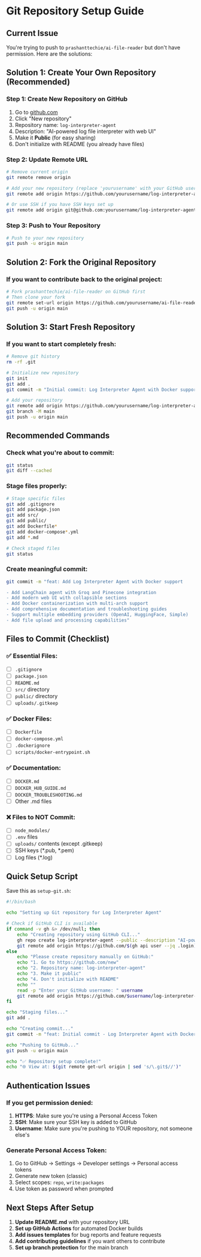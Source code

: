 # Git Repository Setup Guide

## Current Issue
You're trying to push to `prashanttechie/ai-file-reader` but don't have permission. Here are the solutions:

## Solution 1: Create Your Own Repository (Recommended)

### Step 1: Create New Repository on GitHub
1. Go to [github.com](https://github.com)
2. Click "New repository"
3. Repository name: `log-interpreter-agent`
4. Description: "AI-powered log file interpreter with web UI"
5. Make it **Public** (for easy sharing)
6. Don't initialize with README (you already have files)

### Step 2: Update Remote URL
```bash
# Remove current origin
git remote remove origin

# Add your new repository (replace 'yourusername' with your GitHub username)
git remote add origin https://github.com/yourusername/log-interpreter-agent.git

# Or use SSH if you have SSH keys set up
git remote add origin git@github.com:yourusername/log-interpreter-agent.git
```

### Step 3: Push to Your Repository
```bash
# Push to your new repository
git push -u origin main
```

## Solution 2: Fork the Original Repository

### If you want to contribute back to the original project:
```bash
# Fork prashanttechie/ai-file-reader on GitHub first
# Then clone your fork
git remote set-url origin https://github.com/yourusername/ai-file-reader.git
git push -u origin main
```

## Solution 3: Start Fresh Repository

### If you want to start completely fresh:
```bash
# Remove git history
rm -rf .git

# Initialize new repository
git init
git add .
git commit -m "Initial commit: Log Interpreter Agent with Docker support"

# Add your repository
git remote add origin https://github.com/yourusername/log-interpreter-agent.git
git branch -M main
git push -u origin main
```

## Recommended Commands

### Check what you're about to commit:
```bash
git status
git diff --cached
```

### Stage files properly:
```bash
# Stage specific files
git add .gitignore
git add package.json
git add src/
git add public/
git add Dockerfile*
git add docker-compose*.yml
git add *.md

# Check staged files
git status
```

### Create meaningful commit:
```bash
git commit -m "feat: Add Log Interpreter Agent with Docker support

- Add LangChain agent with Groq and Pinecone integration
- Add modern web UI with collapsible sections
- Add Docker containerization with multi-arch support
- Add comprehensive documentation and troubleshooting guides
- Support multiple embedding providers (OpenAI, HuggingFace, Simple)
- Add file upload and processing capabilities"
```

## Files to Commit (Checklist)

### ✅ Essential Files:
- [ ] `.gitignore`
- [ ] `package.json`
- [ ] `README.md`
- [ ] `src/` directory
- [ ] `public/` directory
- [ ] `uploads/.gitkeep`

### ✅ Docker Files:
- [ ] `Dockerfile`
- [ ] `docker-compose.yml`
- [ ] `.dockerignore`
- [ ] `scripts/docker-entrypoint.sh`

### ✅ Documentation:
- [ ] `DOCKER.md`
- [ ] `DOCKER_HUB_GUIDE.md`
- [ ] `DOCKER_TROUBLESHOOTING.md`
- [ ] Other .md files

### ❌ Files to NOT Commit:
- [ ] `node_modules/`
- [ ] `.env` files
- [ ] `uploads/` contents (except .gitkeep)
- [ ] SSH keys (*.pub, *.pem)
- [ ] Log files (*.log)

## Quick Setup Script

Save this as `setup-git.sh`:
```bash
#!/bin/bash

echo "Setting up Git repository for Log Interpreter Agent"

# Check if GitHub CLI is available
if command -v gh &> /dev/null; then
    echo "Creating repository using GitHub CLI..."
    gh repo create log-interpreter-agent --public --description "AI-powered log file interpreter with web UI"
    git remote add origin https://github.com/$(gh api user --jq .login)/log-interpreter-agent.git
else
    echo "Please create repository manually on GitHub:"
    echo "1. Go to https://github.com/new"
    echo "2. Repository name: log-interpreter-agent"
    echo "3. Make it public"
    echo "4. Don't initialize with README"
    echo ""
    read -p "Enter your GitHub username: " username
    git remote add origin https://github.com/$username/log-interpreter-agent.git
fi

echo "Staging files..."
git add .

echo "Creating commit..."
git commit -m "feat: Initial commit - Log Interpreter Agent with Docker support"

echo "Pushing to GitHub..."
git push -u origin main

echo "✅ Repository setup complete!"
echo "🌐 View at: $(git remote get-url origin | sed 's/\.git$//')"
```

## Authentication Issues

### If you get permission denied:
1. **HTTPS**: Make sure you're using a Personal Access Token
2. **SSH**: Make sure your SSH key is added to GitHub
3. **Username**: Make sure you're pushing to YOUR repository, not someone else's

### Generate Personal Access Token:
1. Go to GitHub → Settings → Developer settings → Personal access tokens
2. Generate new token (classic)
3. Select scopes: `repo`, `write:packages`
4. Use token as password when prompted

## Next Steps After Setup

1. **Update README.md** with your repository URL
2. **Set up GitHub Actions** for automated Docker builds
3. **Add issues templates** for bug reports and feature requests
4. **Add contributing guidelines** if you want others to contribute
5. **Set up branch protection** for the main branch
